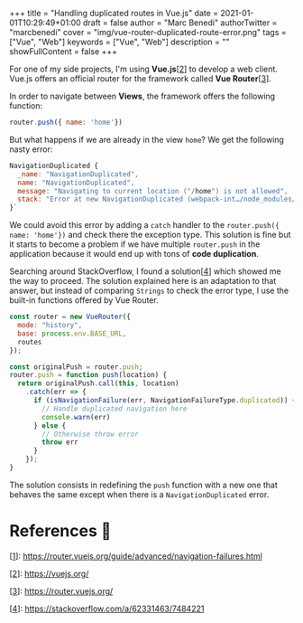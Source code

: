 +++
title = "Handling duplicated routes in Vue.js"
date = 2021-01-01T10:29:49+01:00
draft = false
author = "Marc Benedi"
authorTwitter = "marcbenedi"
cover = "img/vue-router-duplicated-route-error.png"
tags = ["Vue", "Web"]
keywords = ["Vue", "Web"]
description = ""
showFullContent = false
+++

For one of my side projects, I'm using **Vue.js**[[2]] to develop a web client. Vue.js offers an official router for the framework called **Vue Router**[[3]].

In order to navigate between **Views**, the framework offers the following function:
```javascript
router.push({ name: 'home'})
```
But what happens if we are already in the view `home`? We get the following nasty error:

```javascript
NavigationDuplicated {
  _name: "NavigationDuplicated", 
  name: "NavigationDuplicated", 
  message: "Navigating to current location ("/home") is not allowed", 
  stack: "Error at new NavigationDuplicated (webpack-int…/node_modules/vue/dist/vue.runtime.esm.js:3876:9)"
}`
```

We could avoid this error by adding a `catch` handler to the `router.push({ name: 'home'})` and check there the exception type. This solution is fine but it starts to become a problem if we have multiple `router.push` in the application because it would end up with tons of **code duplication**.

Searching around StackOverflow, I found a solution[[4]] which showed me the way to proceed. The solution explained here is an adaptation to that answer, but instead of comparing `Strings` to check the error type, I use the built-in functions offered by Vue Router.

```javascript
const router = new VueRouter({
  mode: "history",
  base: process.env.BASE_URL,
  routes
});
```

```javascript
const originalPush = router.push;
router.push = function push(location) {
  return originalPush.call(this, location)
    .catch(err => {
      if (isNavigationFailure(err, NavigationFailureType.duplicated)) {
        // Handle duplicated navigation here
        console.warn(err)
      } else {
        // Otherwise throw error
        throw err
      }
    });
}
```

The solution consists in redefining the `push` function with a new one that behaves the same except when there is a `NavigationDuplicated` error. 

# References 📑

[1]: https://router.vuejs.org/guide/advanced/navigation-failures.html
[[1]]: https://router.vuejs.org/guide/advanced/navigation-failures.html

[2]: https://vuejs.org/
[[2]]: https://vuejs.org/

[3]: https://router.vuejs.org/
[[3]]: https://router.vuejs.org/

[4]: https://stackoverflow.com/a/62331463/7484221
[[4]]: https://stackoverflow.com/a/62331463/7484221